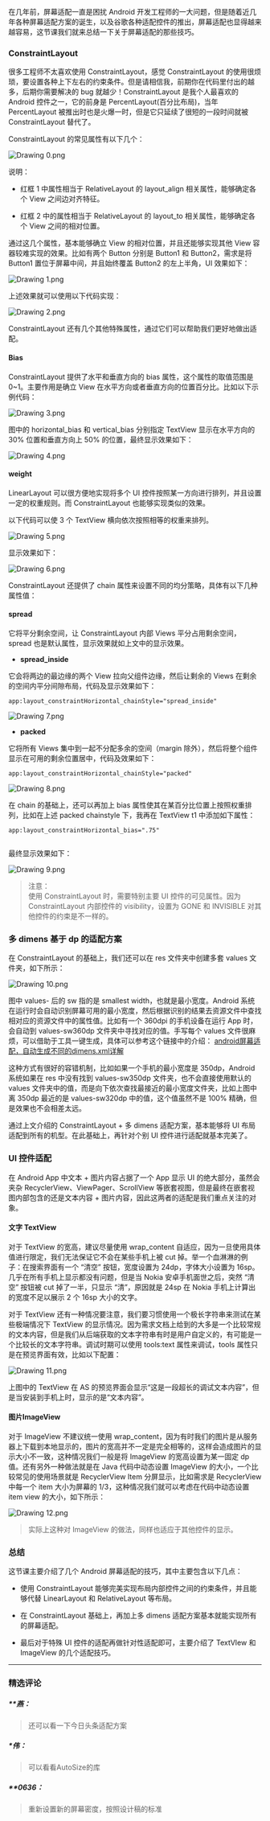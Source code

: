 <p data-nodeid="580">在几年前，屏幕适配一直是困扰 Android 开发工程师的一大问题，但是随着近几年各种屏幕适配方案的诞生，以及谷歌各种适配控件的推出，屏幕适配也显得越来越容易，这节课我们就来总结一下关于屏幕适配的那些技巧。</p>



<h3 data-nodeid="4">ConstraintLayout</h3>
<p data-nodeid="5">很多工程师不太喜欢使用 ConstraintLayout，感觉 ConstraintLayout 的使用很烦琐，要设置各种上下左右的约束条件。但是请相信我，前期你在代码里付出的越多，后期你需要解决的 bug 就越少！ConstraintLayout 是我个人最喜欢的 Android 控件之一，它的前身是 PercentLayout(百分比布局)，当年 PercentLayout 被推出时也是火爆一时，但是它只延续了很短的一段时间就被 ConstraintLayout 替代了。</p>
<p data-nodeid="1330">ConstraintLayout 的常见属性有以下几个：</p>
<p data-nodeid="1331" class=""><img src="https://s0.lgstatic.com/i/image/M00/2E/14/CgqCHl8ER0-ANaZyAAHN9robYHc458.png" alt="Drawing 0.png" data-nodeid="1335"></p>


<p data-nodeid="8">说明：</p>
<ul data-nodeid="9">
<li data-nodeid="10">
<p data-nodeid="11">红框 1 中属性相当于 RelativeLayout 的 layout_align 相关属性，能够确定各个 View 之间边对齐特征。</p>
</li>
<li data-nodeid="12">
<p data-nodeid="13">红框 2 中的属性相当于 RelativeLayout 的 layout_to 相关属性，能够确定各个 View 之间的相对位置。</p>
</li>
</ul>
<p data-nodeid="2084">通过这几个属性，基本能够确立 View 的相对位置，并且还能够实现其他 View 容器较难实现的效果。比如有两个 Button 分别是 Button1 和 Button2，需求是将 Button1 置位于屏幕中间，并且始终覆盖 Button2 的左上半角，UI 效果如下：</p>
<p data-nodeid="2085" class=""><img src="https://s0.lgstatic.com/i/image/M00/2E/14/CgqCHl8ER4iAJpF2AAAi8OaOm8k002.png" alt="Drawing 1.png" data-nodeid="2089"></p>


<p data-nodeid="2838">上述效果就可以使用以下代码实现：</p>
<p data-nodeid="2839" class=""><img src="https://s0.lgstatic.com/i/image/M00/2E/09/Ciqc1F8ER5OAOgVWAAPSdoHNkXQ676.png" alt="Drawing 2.png" data-nodeid="2843"></p>


<p data-nodeid="18">ConstraintLayout 还有几个其他特殊属性，通过它们可以帮助我们更好地做出适配。</p>
<h4 data-nodeid="19">Bias</h4>
<p data-nodeid="3592">ConstraintLayout 提供了水平和垂直方向的 bias 属性，这个属性的取值范围是 0~1。主要作用是确立 View 在水平方向或者垂直方向的位置百分比。比如以下示例代码：</p>
<p data-nodeid="3593" class=""><img src="https://s0.lgstatic.com/i/image/M00/2E/09/Ciqc1F8ER5uAMIRxAAJTD6eBEJE983.png" alt="Drawing 3.png" data-nodeid="3599"></p>


<p data-nodeid="4348">图中的 horizontal_bias 和 vertical_bias 分别指定 TextView 显示在水平方向的 30% 位置和垂直方向上 50% 的位置，最终显示效果如下：</p>
<p data-nodeid="4349" class=""><img src="https://s0.lgstatic.com/i/image/M00/2E/14/CgqCHl8ER6SAWsnAAAAstbWlAxg123.png" alt="Drawing 4.png" data-nodeid="4357"></p>


<h4 data-nodeid="24">weight</h4>
<p data-nodeid="25">LinearLayout 可以很方便地实现将多个 UI 控件按照某一方向进行排列，并且设置一定的权重规则。而 ConstraintLayout 也能够实现类似的效果。</p>
<p data-nodeid="5106">以下代码可以使 3 个 TextView 横向依次按照相等的权重来排列。</p>
<p data-nodeid="5107" class=""><img src="https://s0.lgstatic.com/i/image/M00/2E/14/CgqCHl8ER66ACC_tAANXA1pJemc381.png" alt="Drawing 5.png" data-nodeid="5111"></p>


<p data-nodeid="5860">显示效果如下：</p>
<p data-nodeid="5861" class=""><img src="https://s0.lgstatic.com/i/image/M00/2E/09/Ciqc1F8ER7WAaYnMAAAZnK_F_k8484.png" alt="Drawing 6.png" data-nodeid="5865"></p>


<p data-nodeid="30">ConstraintLayout 还提供了 chain 属性来设置不同的均分策略，具体有以下几种属性值：</p>
<h4 data-nodeid="31">spread</h4>
<p data-nodeid="32">它将平分剩余空间，让 ConstraintLayout 内部 Views 平分占用剩余空间，spread 也是默认属性，显示效果就如上文中的显示效果。</p>
<ul data-nodeid="33">
<li data-nodeid="34">
<p data-nodeid="35"><strong data-nodeid="136">spread_inside</strong></p>
</li>
</ul>
<p data-nodeid="36">它会将两边的最边缘的两个 View 拉向父组件边缘，然后让剩余的 Views 在剩余的空间内平分间隙布局，代码及显示效果如下：</p>
<pre class="lang-js" data-nodeid="7562"><code data-language="js">app:layout_constraintHorizontal_chainStyle=<span class="hljs-string">"spread_inside"</span> 
</code></pre>
<p data-nodeid="7563" class=""><img src="https://s0.lgstatic.com/i/image/M00/2E/15/CgqCHl8ESC6Ab3mZAAAZ1OHWxzs982.png" alt="Drawing 7.png" data-nodeid="7566"></p>





<ul data-nodeid="39">
<li data-nodeid="40">
<p data-nodeid="41"><strong data-nodeid="144">packed</strong></p>
</li>
</ul>
<p data-nodeid="42">它将所有 Views 集中到一起不分配多余的空间（margin 除外），然后将整个组件显示在可用的剩余位置居中，代码及效果如下：</p>
<pre class="lang-java" data-nodeid="21201"><code data-language="java">app:layout_constraintHorizontal_chainStyle=<span class="hljs-string">"packed"</span> 
</code></pre>
<p data-nodeid="21202" class=""><img src="https://s0.lgstatic.com/i/image/M00/2E/09/Ciqc1F8ESEqADf1uAAAbkek1NMc770.png" alt="Drawing 8.png" data-nodeid="21205"></p>




































<p data-nodeid="45">在 chain 的基础上，还可以再加上 bias 属性使其在某百分比位置上按照权重排列，比如在上述 packed chainstyle 下，我再在 TextView t1 中添加如下属性：</p>
<pre class="lang-java" data-nodeid="23647"><code data-language="java">app:layout_constraintHorizontal_bias=<span class="hljs-string">".75"</span> 
</code></pre>




































<pre data-nodeid="21626"><code></code></pre>

<p data-nodeid="24398">最终显示效果如下：</p>
<p data-nodeid="24399" class=""><img src="https://s0.lgstatic.com/i/image/M00/2E/15/CgqCHl8ESFmAOi1lAAAZeKbtjXw455.png" alt="Drawing 9.png" data-nodeid="24403"></p>


<blockquote data-nodeid="48">
<p data-nodeid="49">注意：<br>
使用 ConstraintLayout 时，需要特别主要 UI 控件的可见属性。因为 ConstraintLayout 内部控件的 visibility，设置为 GONE 和 INVISIBLE 对其他控件的约束是不一样的。</p>
</blockquote>
<h3 data-nodeid="50">多 dimens 基于 dp 的适配方案</h3>
<p data-nodeid="25152">在 ConstraintLayout 的基础上，我们还可以在 res 文件夹中创建多套 values 文件夹，如下所示：</p>
<p data-nodeid="25153" class=""><img src="https://s0.lgstatic.com/i/image/M00/2E/15/CgqCHl8ESGiAKQJMAADlPulV000757.png" alt="Drawing 10.png" data-nodeid="25157"></p>


<p data-nodeid="53">图中 values- 后的 sw 指的是 smallest width，也就是最小宽度。Android 系统在运行时会自动识别屏幕可用的最小宽度，然后根据识别的结果去资源文件中查找相对应的资源文件中的属性值。比如有一个 360dpi 的手机设备在运行 App 时，会自动到 values-sw360dp 文件夹中寻找对应的值。手写每个 values 文件很麻烦，可以借助于工具一键生成，具体可以参考这个链接中的介绍： <a href="https://blog.csdn.net/wolfking0608/article/details/79610431" data-nodeid="166">android屏幕适配，自动生成不同的dimens.xml详解</a></p>
<p data-nodeid="54">这种方式有很好的容错机制，比如如果一个手机的最小宽度是 350dp，Android 系统如果在 res 中没有找到 values-sw350dp 文件夹，也不会直接使用默认的 values 文件夹中的值，而是向下依次查找最接近的最小宽度文件夹，比如上图中离 350dp 最近的是 values-sw320dp 中的值，这个值虽然不是 100% 精确，但是效果也不会相差太远。</p>
<p data-nodeid="55">通过上文介绍的 ConstraintLayout + 多 dimens 适配方案，基本能够将 UI 布局适配到所有的机型。在此基础上，再针对个别 UI 控件进行适配就基本完美了。</p>
<h3 data-nodeid="56">UI 控件适配</h3>
<p data-nodeid="57">在 Android App 中文本 + 图片内容占据了一个 App 显示 UI 的绝大部分，虽然会夹杂 RecyclerView、ViewPager、ScrollView 等嵌套视图，但是最终在嵌套视图内部包含的还是文本内容 + 图片内容，因此这两者的适配是我们重点关注的对象。</p>
<h4 data-nodeid="58">文字 TextView</h4>
<p data-nodeid="59">对于 TextView 的宽高，建议尽量使用 wrap_content 自适应，因为一旦使用具体值进行限定，我们无法保证它不会在某些手机上被 cut 掉。举一个血淋淋的例子：在搜索界面有一个 “清空” 按钮，宽度设置为 24dp，字体大小设置为 16sp。几乎在所有手机上显示都没有问题，但是当 Nokia 安卓手机面世之后，突然 “清空” 按钮被 cut 掉了一半，只显示 “清”，原因就是 24sp 在 Nokia 手机上计算出的宽度不足以展示 2 个 16sp 大小的文字。</p>
<p data-nodeid="25906">对于 TextView 还有一种情况要注意，我们要习惯使用一个极长字符串来测试在某些极端情况下 TextView 的显示情况。因为需求文档上给到的大多是一个比较常规的文本内容，但是我们从后端获取的文本字符串有时是用户自定义的，有可能是一个比较长的文本字符串。调试时期可以使用 tools:text 属性来调试，tools 属性只是在预览界面有效，比如以下配置：</p>
<p data-nodeid="25907" class=""><img src="https://s0.lgstatic.com/i/image/M00/2E/0A/Ciqc1F8ESHWASh-xAAB96AYyKEU294.png" alt="Drawing 11.png" data-nodeid="25911"></p>


<p data-nodeid="62">上图中的 TextView 在 AS 的预览界面会显示“这是一段超长的调试文本内容”，但是当安装到手机上时，显示的是“文本内容”。</p>
<h4 data-nodeid="63">图片ImageView</h4>
<p data-nodeid="26660">对于 ImageView 不建议统一使用 wrap_content，因为有时我们的图片是从服务器上下载到本地显示的，图片的宽高并不一定是完全相等的，这样会造成图片的显示大小不一致，这种情况我们一般是将 ImageView 的宽高设置为某一固定 dp 值。还有另外一种做法就是在 Java 代码中动态设置 ImageView 的大小，一个比较常见的使用场景就是 RecyclerView Item 分屏显示，比如需求是 RecyclerView 中每一个 item 大小为屏幕的 1/3，这种情况我们就可以考虑在代码中动态设置 item view 的大小，如下所示：</p>
<p data-nodeid="26661" class=""><img src="https://s0.lgstatic.com/i/image/M00/2E/0A/Ciqc1F8ESH-AfEshAADopjF1-H4322.png" alt="Drawing 12.png" data-nodeid="26667"></p>


<blockquote data-nodeid="66">
<p data-nodeid="67">实际上这种对 ImageView 的做法，同样也适应于其他控件的显示。</p>
</blockquote>
<h3 data-nodeid="68">总结</h3>
<p data-nodeid="69">这节课主要介绍了几个 Android 屏幕适配的技巧，其中主要包含以下几点：</p>
<ul data-nodeid="70">
<li data-nodeid="71">
<p data-nodeid="72">使用 ConstraintLayout 能够完美实现布局内部控件之间的约束条件，并且能够代替 LinearLayout 和 RelativeLayout 等布局。</p>
</li>
<li data-nodeid="73">
<p data-nodeid="74">在 ConstraintLayout 基础上，再加上多 dimens 适配方案基本就能实现所有的屏幕适配。</p>
</li>
<li data-nodeid="75">
<p data-nodeid="76">最后对于特殊 UI 控件的适配再做针对性适配即可，主要介绍了 TextVIew 和 ImageView 的几个适配技巧。</p>
</li>
</ul>

---

### 精选评论

##### **燕：
> 还可以看一下今日头条适配方案

##### *伟：
> 可以看看AutoSize的库

##### **0636：
> 重新设置新的屏幕密度，按照设计稿的标准

